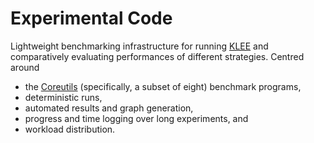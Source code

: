 # Experimental Code

Lightweight benchmarking infrastructure for running [KLEE](https://klee-se.org/) and comparatively evaluating performances of different strategies. Centred around 

- the [Coreutils](https://www.gnu.org/software/coreutils/) (specifically, a subset of eight) benchmark programs,
- deterministic runs,
- automated results and graph generation,
- progress and time logging over long experiments, and
- workload distribution.
